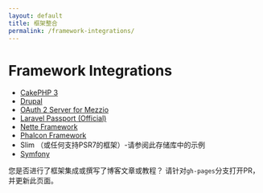 ```yaml
---
layout: default
title: 框架整合
permalink: /framework-integrations/
---
```


# Framework Integrations

* [CakePHP 3](https://github.com/uafrica/oauth-server)
* [Drupal](https://www.drupal.org/project/simple_oauth)
* [OAuth 2 Server for Mezzio](https://github.com/mezzio/mezzio-authentication-oauth2)
* [Laravel Passport (Official)](https://laravel.com/docs/passport)
* [Nette Framework](https://github.com/lookyman/nette-oauth2-server)
* [Phalcon Framework](https://github.com/tegaphilip/padlock)
* Slim （或任何支持PSR7的框架）-请参阅此存储库中的示例
* [Symfony](https://github.com/trikoder/oauth2-bundle)

您是否进行了框架集成或撰写了博客文章或教程？ 请针对`gh-pages`分支打开PR，并更新此页面。
